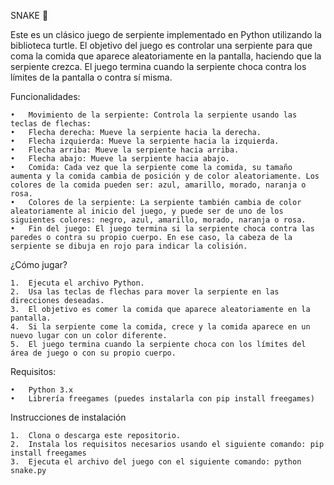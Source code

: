 SNAKE 🐍

Este es un clásico juego de serpiente implementado en Python utilizando la biblioteca turtle. El objetivo del juego es controlar una serpiente para que coma la comida que aparece aleatoriamente en la pantalla, haciendo que la serpiente crezca. El juego termina cuando la serpiente choca contra los límites de la pantalla o contra sí misma.

Funcionalidades:

	•	Movimiento de la serpiente: Controla la serpiente usando las teclas de flechas:
	•	Flecha derecha: Mueve la serpiente hacia la derecha.
	•	Flecha izquierda: Mueve la serpiente hacia la izquierda.
	•	Flecha arriba: Mueve la serpiente hacia arriba.
	•	Flecha abajo: Mueve la serpiente hacia abajo.
	•	Comida: Cada vez que la serpiente come la comida, su tamaño aumenta y la comida cambia de posición y de color aleatoriamente. Los colores de la comida pueden ser: azul, amarillo, morado, naranja o rosa.
	•	Colores de la serpiente: La serpiente también cambia de color aleatoriamente al inicio del juego, y puede ser de uno de los siguientes colores: negro, azul, amarillo, morado, naranja o rosa.
	•	Fin del juego: El juego termina si la serpiente choca contra las paredes o contra su propio cuerpo. En ese caso, la cabeza de la serpiente se dibuja en rojo para indicar la colisión.

¿Cómo jugar?

	1.	Ejecuta el archivo Python.
	2.	Usa las teclas de flechas para mover la serpiente en las direcciones deseadas.
	3.	El objetivo es comer la comida que aparece aleatoriamente en la pantalla.
	4.	Si la serpiente come la comida, crece y la comida aparece en un nuevo lugar con un color diferente.
	5.	El juego termina cuando la serpiente choca con los límites del área de juego o con su propio cuerpo.

Requisitos:

	•	Python 3.x
	•	Librería freegames (puedes instalarla con pip install freegames)

Instrucciones de instalación

	1.	Clona o descarga este repositorio.
	2.	Instala los requisitos necesarios usando el siguiente comando: pip install freegames
	3.	Ejecuta el archivo del juego con el siguiente comando: python snake.py
